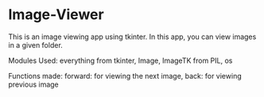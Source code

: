 # Image-Viewer
This is an image viewing app using tkinter.
In this app, you can view images in a given folder.

Modules Used:
    everything from tkinter,
    Image, ImageTK from PIL,
    os

Functions made:
    forward: for viewing the next image,
    back: for viewing previous image
